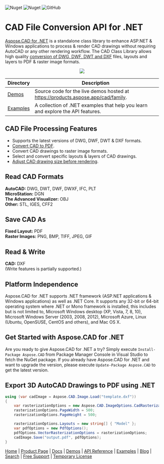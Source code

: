 ![Nuget](https://img.shields.io/nuget/v/Aspose.CAD) ![Nuget](https://img.shields.io/nuget/dt/Aspose.CAD) ![GitHub](https://img.shields.io/github/license/aspose-cad/Aspose.CAD-for-.NET)

# CAD File Conversion API for .NET

[Aspose.CAD for .NET](https://products.aspose.com/cad/net) is a standalone class library to enhance ASP.NET & Windows applications to process & render CAD drawings without requiring AutoCAD or any other rendering workflow. The CAD Class Library allows high quality [conversion of DWG, DWF, DWT and DXF](https://docs.aspose.com/cad/net/supported-file-formats/) files, layouts and layers to PDF & raster image formats.

<p align="center">

  <a title="Download complete Aspose.CAD for .NET source code" href="https://github.com/aspose-cad/Aspose.CAD-for-.NET/archive/master.zip">
	<img src="http://i.imgur.com/hwNhrGZ.png" />
  </a>
</p>

Directory | Description
--------- | -----------
[Demos](Demos)  | Source code for the live demos hosted at https://products.aspose.app/cad/family.
[Examples](Examples)  | A collection of .NET examples that help you learn and explore the API features.


## CAD File Processing Features

- Supports the latest versions of DWG, DWF, DWT & DXF formats.
- [Convert CAD to PDF](https://docs.aspose.com/cad/net/converting-cad-drawings-to-pdf-and-raster-image-formats/).
- Convert CAD drawings to raster image formats.
- Select and convert specific layouts & layers of CAD drawings.
- [Adjust CAD drawing size before rendering](https://docs.aspose.com/cad/net/adjusting-cad-drawing-size/).

## Read CAD Formats

**AutoCAD:** DWG, DWT, DWF, DWXF, IFC, PLT\
**MicroStation:** DGN\
**The Advanced Visualizer:** OBJ\
**Other:** STL, IGES, CFF2

## Save CAD As

**Fixed Layout:** PDF\
**Raster Images:** PNG, BMP, TIFF, JPEG, GIF

## Read & Write

**CAD:** DXF\
(Write features is partially supported.)

## Platform Independence

Aspose.CAD for .NET supports .NET framework (ASP.NET applications & Windows applications) as well as .NET Core. It supports any 32-bit or 64-bit operating system where .NET or Mono framework is installed, this includes but is not limited to, Microsoft Windows desktop (XP, Vista, 7, 8, 10), Microsoft Windows Server (2003, 2008, 2012), Microsoft Azure, Linux (Ubuntu, OpenSUSE, CentOS and others), and Mac OS X.

## Get Started with Aspose.CAD for .NET

Are you ready to give Aspose.CAD for .NET a try? Simply execute `Install-Package Aspose.CAD` from Package Manager Console in Visual Studio to fetch the NuGet package. If you already have Aspose.CAD for .NET and want to upgrade the version, please execute `Update-Package Aspose.CAD` to get the latest version. 

## Export 3D AutoCAD Drawings to PDF using .NET

```csharp
using (var cadImage = Aspose.CAD.Image.Load("template.dxf"))
{
    var rasterizationOptions = new Aspose.CAD.ImageOptions.CadRasterizationOptions();
    rasterizationOptions.PageWidth = 500;
    rasterizationOptions.PageHeight = 500;

    rasterizationOptions.Layouts = new string[] { "Model" };
    var pdfOptions = new PdfOptions();
    pdfOptions.VectorRasterizationOptions = rasterizationOptions;
    cadImage.Save("output.pdf", pdfOptions);
}
```

[Home](https://www.aspose.com/) | [Product Page](https://products.aspose.com/cad/net) | [Docs](https://docs.aspose.com/cad/net/) | [Demos](https://products.aspose.app/cad/family) | [API Reference](https://apireference.aspose.com/cad/net) | [Examples](https://github.com/aspose-cad/Aspose.CAD-for-.NET) | [Blog](https://blog.aspose.com/category/cad/) | [Search](https://search.aspose.com/) | [Free Support](https://forum.aspose.com/c/cad) |  [Temporary License](https://purchase.aspose.com/temporary-license)
